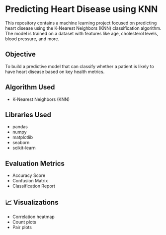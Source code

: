 # Predicting Heart Disease using KNN
This repository contains a machine learning project focused on predicting heart disease using the K-Nearest Neighbors (KNN) classification algorithm. The model is trained on a dataset with features like age, cholesterol levels, blood pressure, and more.
##  Objective
To build a predictive model that can classify whether a patient is likely to have heart disease based on key health metrics.
##  Algorithm Used

- K-Nearest Neighbors (KNN)

##  Libraries Used

- pandas
- numpy
- matplotlib
- seaborn
- scikit-learn

##  Evaluation Metrics
- Accuracy Score
- Confusion Matrix
- Classification Report

## 📈 Visualizations
- Correlation heatmap
- Count plots
- Pair plots
